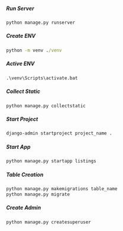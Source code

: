 ##### Run Server
```cmd 
python manage.py runserver
```

##### Create ENV
```cmd
python -m venv ./venv
```


##### Active ENV
```cmd
.\venv\Scripts\activate.bat
```


##### Collect Static
```cmd 
python manage.py collectstatic
```

##### Start Project
```cmd 
django-admin startproject project_name .
```


##### Start App
```cmd 
python manage.py startapp listings
```
     

##### Table Creation
```cmd 
python manage.py makemigrations table_name
python manage.py migrate  
```

##### Create Admin
```cmd 
python manage.py createsuperuser
```
